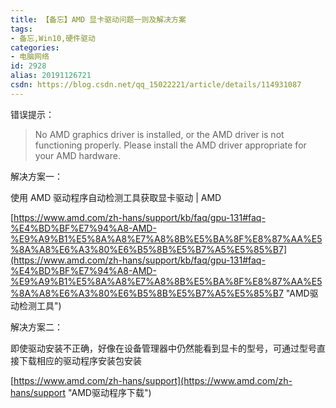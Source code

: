 ```yaml
---
title: 【备忘】AMD 显卡驱动问题一则及解决方案
tags:
- 备忘,Win10,硬件驱动
categories:
- 电脑网络
id: 2928
alias: 20191126721
csdn: https://blog.csdn.net/qq_15022221/article/details/114931087
---
```


错误提示：

> No AMD graphics driver is installed, or the AMD driver is not functioning properly. Please install the AMD driver appropriate for your AMD hardware.

<!--more-->

解决方案一：

使用 AMD 驱动程序自动检测工具获取显卡驱动 | AMD

[https://www.amd.com/zh-hans/support/kb/faq/gpu-131#faq-%E4%BD%BF%E7%94%A8-AMD-%E9%A9%B1%E5%8A%A8%E7%A8%8B%E5%BA%8F%E8%87%AA%E5%8A%A8%E6%A3%80%E6%B5%8B%E5%B7%A5%E5%85%B7](https://www.amd.com/zh-hans/support/kb/faq/gpu-131#faq-%E4%BD%BF%E7%94%A8-AMD-%E9%A9%B1%E5%8A%A8%E7%A8%8B%E5%BA%8F%E8%87%AA%E5%8A%A8%E6%A3%80%E6%B5%8B%E5%B7%A5%E5%85%B7 "AMD驱动检测工具")

解决方案二：

即使驱动安装不正确，好像在设备管理器中仍然能看到显卡的型号，可通过型号直接下载相应的驱动程序安装包安装

[https://www.amd.com/zh-hans/support](https://www.amd.com/zh-hans/support "AMD驱动程序下载")

<!--2928-->
